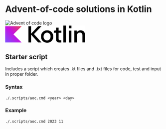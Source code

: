 # Advent-of-code solutions in Kotlin
<img src="https://adventofcode.com/favicon.png" alt="Advent of code logo" width="64"/>
<br/>

<picture>
  <source media="(prefers-color-scheme: dark)" srcset="/asset/Kotlin-Full-Color-Logo-on-White-RGB.svg">
  <source media="(prefers-color-scheme: light)" srcset="/asset/Kotlin-Full-Color-Logo-on-Black-RGB.svg">
  <img alt="Kotlin logo" src="/asset/Kotlin-Full-Color-Logo-on-White-RGB.svg" width="256">
</picture>



## Starter script
Includes a script which creates .kt files and .txt files for code, test and input in proper folder.

### Syntax
```text
./.scripts/aoc.cmd <year> <day>
```

### Example
```shell
./.scripts/aoc.cmd 2023 11
```